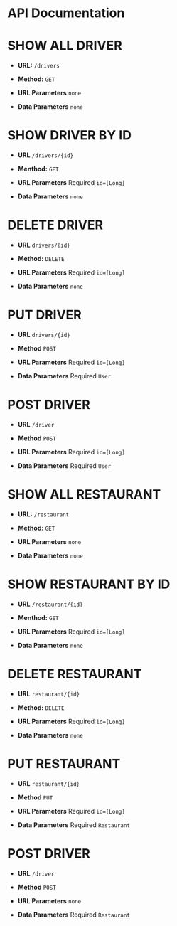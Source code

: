 # API Documentation

# SHOW ALL DRIVER

* **URL:**
`/drivers`

* **Method:**
`GET` 

* **URL Parameters**
 `none`

* **Data Parameters**
`none`


# SHOW DRIVER BY ID

* **URL**
`/drivers/{id}`

* **Menthod:**
`GET`

* **URL Parameters**
Required
`id=[Long]`

* **Data Parameters**
`none`

# DELETE DRIVER

* **URL**
`drivers/{id}`

* **Method:**
`DELETE`

* **URL Parameters**
Required
`id=[Long]`

* **Data Parameters**
`none`

# PUT DRIVER

* **URL**
`drivers/{id}`

* **Method**
`POST`

* **URL Parameters**
Required
`id=[Long]`

* **Data Parameters**
Required
`User`

# POST DRIVER

* **URL**
`/driver`

* **Method**
`POST`

* **URL Parameters**
Required
`id=[Long]`

* **Data Parameters**
Required
`User`


# SHOW ALL RESTAURANT

* **URL:**
`/restaurant`

* **Method:**
`GET` 

* **URL Parameters**
 `none`

* **Data Parameters**
`none`
# SHOW RESTAURANT BY ID

* **URL**
`/restaurant/{id}`

* **Menthod:**
`GET`

* **URL Parameters**
Required
`id=[Long]`

* **Data Parameters**
`none`

# DELETE RESTAURANT

* **URL**
`restaurant/{id}`

* **Method:**
`DELETE`

* **URL Parameters**
Required
`id=[Long]`

* **Data Parameters**
`none`

# PUT RESTAURANT

* **URL**
`restaurant/{id}`

* **Method**
`PUT`

* **URL Parameters**
Required
`id=[Long]`

* **Data Parameters**
Required
`Restaurant`

# POST DRIVER

* **URL**
`/driver`

* **Method**
`POST`

* **URL Parameters**
`none`

* **Data Parameters**
Required
`Restaurant`


